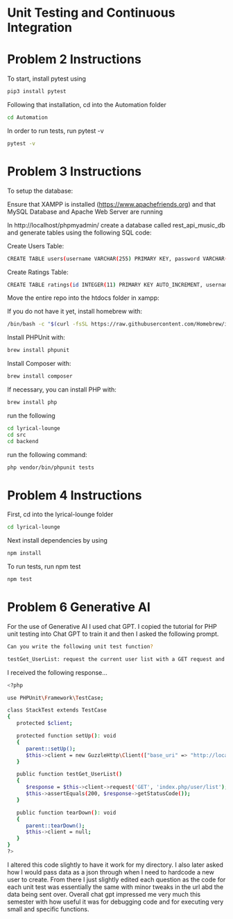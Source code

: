 # Unit Testing and Continuous Integration

# Problem 2 Instructions 
To start, install pytest using
```bash
pip3 install pytest
```
Following that installation, cd into the Automation folder 
```bash
cd Automation
```
In order to run tests, run pytest -v

```bash
pytest -v
```

# Problem 3 Instructions
To setup the database: 

Ensure that XAMPP is installed (https://www.apachefriends.org) and that MySQL Database and Apache Web Server are running

In http://localhost/phpmyadmin/ create a database called rest_api_music_db and generate tables using the following SQL code:

Create Users Table:
```bash
CREATE TABLE users(username VARCHAR(255) PRIMARY KEY, password VARCHAR(255))
```

Create Ratings Table:
```bash
CREATE TABLE ratings(id INTEGER(11) PRIMARY KEY AUTO_INCREMENT, username VARCHAR(255), artist VARCHAR(255), song VARCHAR(100), rating INTEGER(1), FOREIGN KEY (username) REFERENCES users(username))
```

Move the entire repo into the htdocs folder in xampp:

If you do not have it yet, install homebrew with:
```bash
/bin/bash -c "$(curl -fsSL https://raw.githubusercontent.com/Homebrew/install/HEAD/install.sh)"
```

Install PHPUnit with:
```bash
brew install phpunit
```

Install Composer with:
```bash
brew install composer
```

If necessary, you can install PHP with:
```bash
brew install php
```
run the following
```bash
cd lyrical-lounge
cd src
cd backend
```

run the following command:
```bash
php vendor/bin/phpunit tests
```

# Problem 4 Instructions
First, cd into the lyrical-lounge folder
```bash
cd lyrical-lounge
```

Next install dependencies by using
```bash
npm install
```
To run tests, run npm test
```bash
npm test
```

# Problem 6 Generative AI
For the use of Generative AI I used chat GPT. I copied the tutorial for PHP unit testing into Chat GPT to train it and then I asked the following prompt. 

```bash
Can you write the following unit test function?

testGet_UserList: request the current user list with a GET request and check that the server responds with a 200 response code.
```

I received the following response...
```bash
<?php

use PHPUnit\Framework\TestCase;

class StackTest extends TestCase
{
   protected $client;

   protected function setUp(): void
   {
      parent::setUp();
      $this->client = new GuzzleHttp\Client(["base_uri" => "http://localhost:3306/index.php"]);
   }

   public function testGet_UserList()
   {
      $response = $this->client->request('GET', 'index.php/user/list');
      $this->assertEquals(200, $response->getStatusCode());
   }

   public function tearDown(): void
   {
      parent::tearDown();
      $this->client = null;
   }
}
?>
```
I altered this code slightly to have it work for my directory. I also later asked how I would pass data as a json through when I need to hardcode a new user to create. From there I just slightly edited each question as the code for each unit test was essentially the same with minor tweaks in the url abd the data being sent over. Overall chat gpt impressed me very much this semester with how useful it was for debugging code and for executing very small and specific functions. 



